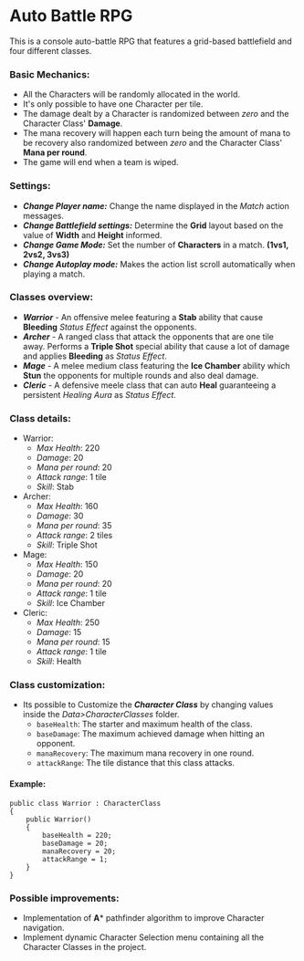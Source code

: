 # Auto Battle RPG
This is a console auto-battle RPG that features a grid-based battlefield and four different classes.

### Basic Mechanics:
* All the Characters will be randomly allocated in the world.
* It's only possible to have one Character per tile.
* The damage dealt by a Character is randomized between *zero* and the Character Class' **Damage**.
* The mana recovery will happen each turn being the amount of mana to be recovery also randomized between *zero* and the Character Class' **Mana per round**.
* The game will end when a team is wiped.

### Settings:
* ***Change Player name:*** Change the name displayed in the *Match* action messages.
* ***Change Battlefield settings:*** Determine the **Grid** layout based on the value of **Width** and **Height** informed.
* ***Change Game Mode:*** Set the number of **Characters** in a match. **(1vs1, 2vs2, 3vs3)**
* ***Change Autoplay mode:*** Makes the action list scroll automatically when playing a match.

### Classes overview:
* ***Warrior***  - An offensive melee featuring a **Stab** ability that cause **Bleeding** *Status Effect* against the opponents.
* ***Archer***  - A ranged class that attack the opponents that are one tile away. Performs a **Triple Shot** special ability that cause a lot of damage and applies **Bleeding** as *Status Effect*.
* ***Mage***  - A melee medium class featuring the **Ice Chamber** ability which **Stun** the opponents for multiple rounds and also deal damage.
* ***Cleric*** - A defensive meele class that can auto **Heal** guaranteeing a persistent *Healing Aura* as *Status Effect*.

### Class details:
* Warrior:
  - *Max Health*: 220
  - *Damage*: 20
  - *Mana per round*: 20
  - *Attack range*: 1 tile
  - *Skill*: Stab
* Archer:
  - *Max Health*: 160
  - *Damage*: 30
  - *Mana per round*: 35
  - *Attack range*: 2 tiles
  - *Skill*: Triple Shot
* Mage:
  - *Max Health*: 150
  - *Damage*: 20
  - *Mana per round*: 20
  - *Attack range*: 1 tile
  - *Skill*: Ice Chamber
* Cleric:
  - *Max Health*: 250
  - *Damage*: 15
  - *Mana per round*: 15
  - *Attack range*: 1 tile
  - *Skill*: Health

### Class customization:
* Its possible to Customize the ***Character Class*** by changing values inside the *Data>CharacterClasses* folder.
  - `baseHealth`: The starter and maximum health of the class.
  - `baseDamage`: The maximum achieved damage when hitting an opponent.
  - `manaRecovery`: The maximum mana recovery in one round.
  - `attackRange`: The tile distance that this class attacks.
#### Example:
```
public class Warrior : CharacterClass
{
    public Warrior() 
    {
        baseHealth = 220;
        baseDamage = 20;
        manaRecovery = 20;
        attackRange = 1;
    }
}
```

### Possible improvements:
* Implementation of **A*** pathfinder algorithm to improve Character navigation.
* Implement dynamic Character Selection menu containing all the Character Classes in the project.
